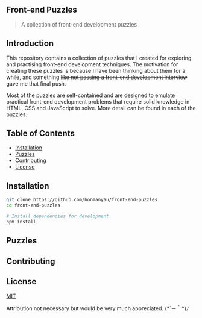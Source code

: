 ## Front-end Puzzles

> A collection of front-end development puzzles

## Introduction

This repository contains a collection of puzzles that I created for exploring and practising front-end development techniques. The motivation for creating these puzzles is because I have been thinking about them for a while, and something  ~~like not passing a front-end development interview~~ gave me that final push.

Most of the puzzles are self-contained and are designed to emulate practical front-end development problems that require solid knowledge in HTML, CSS and JavaScript to solve. More detail can be found in each of the puzzles.

## Table of Contents

* [Installation](#installation)
* [Puzzles](#puzzles)
* [Contributing](#contributing)
* [License](#license)

## Installation

```sh
git clone https://github.com/honmanyau/front-end-puzzles
cd front-end-puzzles

# Install dependencies for development
npm install
```

## Puzzles

## Contributing

## License

[MIT](https://github.com/honmanyau/front-end-puzzles/blob/master/LICENSE.md)

Attribution not necessary but would be very much appreciated. (\*´－｀\*)ﾉ
